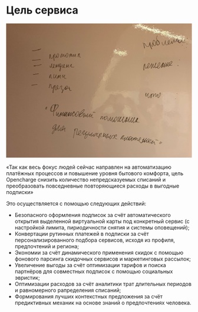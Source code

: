 # Цель сервиса

![](../.gitbook/assets/img_3401.jpg)



«Так как весь фокус людей сейчас направлен на автоматизацию платёжных процессов и повышение уровня бытового комфорта, цель Opencharge снизить количество непредсказуемых списаний и преобразовать повседневные повторяющиеся расходы в выгодные подписки»

Это осуществляется c помощью следующих действий:

* Безопасного оформления подписок за счёт автоматического открытия выделенной виртуальной карты под конкретный сервис \(с настройкой лимита, пириодичности снятия и системы оповещений\);
* Конвертации рутинных платежей в подписки за счёт персонализированного подбора сервисов, исходя из профиля, предпочтений и региона;
* Экономии за счёт динамического применения скидок с помощью фонового парсинга скидочных сервисов и маркетинговых рассылок;
* Увеличение выгоды за счёт оптимизации тарифов и поиска партнёров для совместных подписок с помощью социальных эвристик;
* Оптимизации расходов за счёт аналитики трат длительных периодов и равномерного рапределения списаний;
* Формирования лучших контекстных предложения за счёт предиктивных механик на основе знаний о предпочтениях человека.

